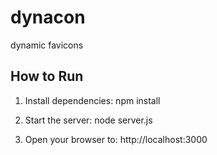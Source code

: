 # dynacon
dynamic favicons

## How to Run
1. Install dependencies:
   npm install

2. Start the server:
   node server.js

3. Open your browser to:
   http://localhost:3000

